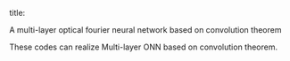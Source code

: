 title:

A multi-layer optical fourier neural network based on convolution theorem


These codes  can realize Multi-layer ONN based on convolution theorem.
